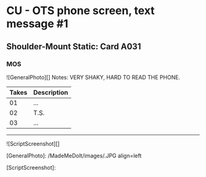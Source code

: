# CU - OTS phone screen, text message #1

## Shoulder-Mount Static: Card A031

### MOS

![GeneralPhoto][]
Notes: VERY SHAKY, HARD TO READ THE PHONE.

| Takes | Description |
|:---|:----|
| 01 | ... |
| 02 | T.S. |
| 03 | ... |

----

![ScriptScreenshot][]


[GeneralPhoto]:  /MadeMeDoIt/images/.JPG align=left

[ScriptScreenshot]: 